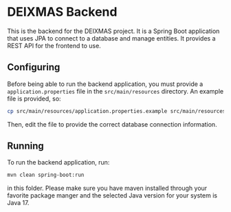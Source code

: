 # DEIXMAS Backend

This is the backend for the DEIXMAS project. It is a Spring Boot application that uses JPA to connect to a database and manage entities. It provides a REST API for the frontend to use.

## Configuring

Before being able to run the backend application, you must provide a `application.properties` file in the `src/main/resources` directory. An example file is provided, so:

```bash
cp src/main/resources/application.properties.example src/main/resources/application.properties
```

Then, edit the file to provide the correct database connection information.

## Running

To run the backend application, run:

```bash
mvn clean spring-boot:run
```

in this folder. Please make sure you have maven installed through your favorite package manger and the selected Java version for your system is Java 17.
